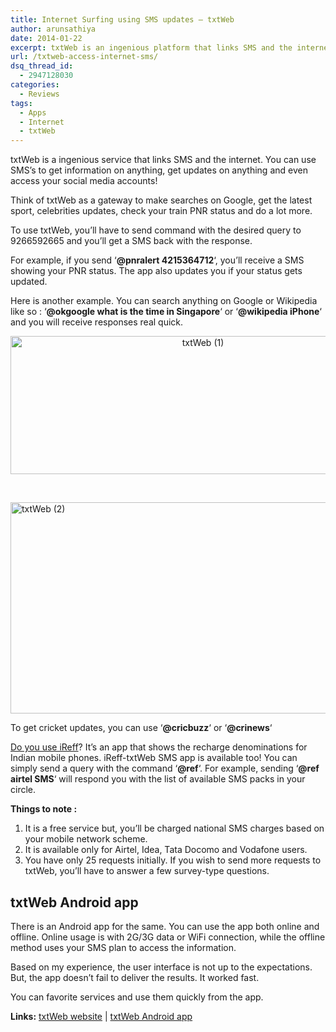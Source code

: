 ```yaml
---
title: Internet Surfing using SMS updates – txtWeb
author: arunsathiya
date: 2014-01-22
excerpt: txtWeb is an ingenious platform that links SMS and the internet. You can make searches, get information and even access your social accounts via SMS
url: /txtweb-access-internet-sms/
dsq_thread_id:
  - 2947128030
categories:
  - Reviews
tags:
  - Apps
  - Internet
  - txtWeb
---
```

txtWeb is a ingenious service that links SMS and the internet. You can use SMS&#8217;s to get information on anything, get updates on anything and even access your social media accounts!

Think of txtWeb as a gateway to make searches on Google, get the latest sport, celebrities updates, check your train PNR status and do a lot more.

To use txtWeb, you&#8217;ll have to send command with the desired query to 9266592665 and you&#8217;ll get a SMS back with the response.

For example, if you send &#8216;**@pnralert 4215364712**&#8216;, you&#8217;ll receive a SMS showing your PNR status. The app also updates you if your status gets updated.

Here is another example. You can search anything on Google or Wikipedia like so : &#8216;**@okgoogle what is the time in Singapore**&#8216; or &#8216;**@wikipedia iPhone**&#8216; and you will receive responses real quick.

<p style="text-align: center;">
  <a href="http://cdn.devilsworkshop.org/files/2014/01/txtWeb-12.png"><img class="aligncenter" alt="txtWeb (1)" src="http://cdn.devilsworkshop.org/files/2014/01/txtWeb-12-600x221.png" width="600" height="221" /></a>
</p>

&nbsp;

[<img class="aligncenter size-medium wp-image-79365" alt="txtWeb (2)" src="http://cdn.devilsworkshop.org/files/2014/01/txtWeb-22-600x338.png" width="600" height="338" />][1]

To get cricket updates, you can use &#8216;**@cricbuzz**&#8216; or &#8216;**@crinews**&#8216;

[Do you use iReff][2]? It&#8217;s an app that shows the recharge denominations for Indian mobile phones. iReff-txtWeb SMS app is available too! You can simply send a query with the command &#8216;**@ref**&#8216;. For example, sending &#8216;**@ref airtel SMS**&#8216; will respond you with the list of available SMS packs in your circle.

**Things to note :**

  1. It is a free service but, you&#8217;ll be charged national SMS charges based on your mobile network scheme.
  2. It is available only for Airtel, Idea, Tata Docomo and Vodafone users.
  3. You have only 25 requests initially. If you wish to send more requests to txtWeb, you&#8217;ll have to answer a few survey-type questions.

## txtWeb Android app

There is an Android app for the same. You can use the app both online and offline. Online usage is with 2G/3G data or WiFi connection, while the offline method uses your SMS plan to access the information.

Based on my experience, the user interface is not up to the expectations. But, the app doesn&#8217;t fail to deliver the results. It worked fast.

You can favorite services and use them quickly from the app.

**Links:** <a href="http://txtweb.com/" onclick="_gaq.push(['_trackEvent', 'outbound-article', 'http://txtweb.com/', 'txtWeb website']);" title="txtWeb">txtWeb website</a> | <a href="https://play.google.com/store/apps/details?id=com.intuit.txtweb.android&hl=en" onclick="_gaq.push(['_trackEvent', 'outbound-article', 'https://play.google.com/store/apps/details?id=com.intuit.txtweb.android&hl=en', 'txtWeb Android app']);" title="txtWeb on Google Play">txtWeb Android app</a>

 [1]: http://cdn.devilsworkshop.org/files/2014/01/txtWeb-22.png
 [2]: http://devilsworkshop.org/reviews/ireff-android-app-indian-mobile-recharge-details/77713/
